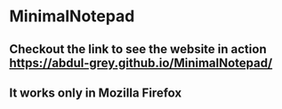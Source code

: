 # MinimalNotepad
## Checkout the link to see the website in action https://abdul-grey.github.io/MinimalNotepad/
## It works only in Mozilla Firefox
